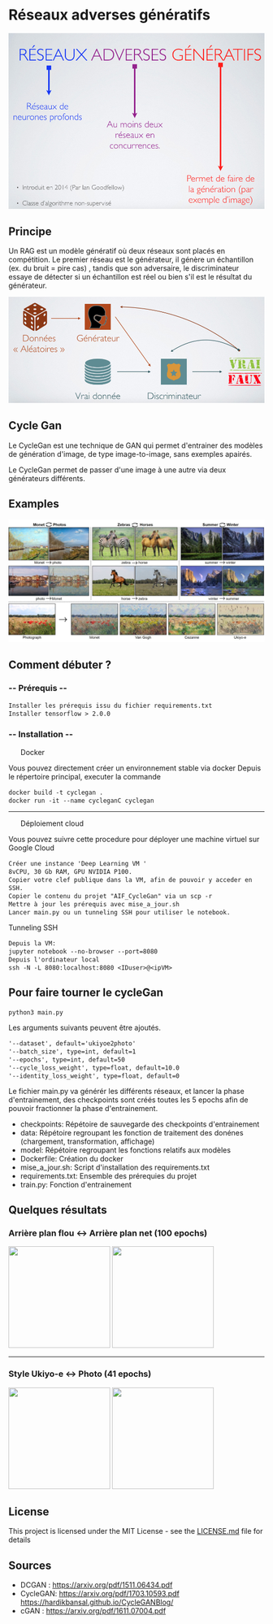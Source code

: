 # Réseaux adverses génératifs

![RAG](imgs/RAG.png?raw=true "RAG")

## Principe

Un RAG est un modèle génératif où deux réseaux sont placés en 
compétition.
Le premier réseau est le générateur, il génère un échantillon (ex. du bruit = pire cas)
, tandis que son adversaire, le discriminateur essaye de détecter si un échantillon est réel ou
 bien s'il est le résultat du générateur. 


![Principe RAG](imgs/RAGprincipe.png "Rag Principe") <!-- .element height="50%" width="50%" -->

## Cycle Gan
Le CycleGan est une technique de GAN qui permet d'entrainer
des modèles de génération d'image, de type image-to-image, sans exemples apairés.

Le CycleGan permet de passer d'une image à une autre via deux générateurs
différents.
 
## Examples
![Example cRAG](imgs/CycleGanExample.jpg "Example cRAG")


## Comment débuter ?

### -- Prérequis --

```
Installer les prérequis issu du fichier requirements.txt
Installer tensorflow > 2.0.0
```

### -- Installation --
<ul>
<p>
Docker
</p>
</ul>
Vous pouvez directement créer un environnement stable via docker
Depuis le répertoire principal, executer la commande

```
docker build -t cyclegan .
docker run -it --name cycleganC cyclegan
```
<hr>
<ul>
<p>
Déploiement cloud
</p>
</ul>

Vous pouvez suivre cette procedure pour déployer une machine virtuel sur Google Cloud
```
Créer une instance 'Deep Learning VM '
8vCPU, 30 Gb RAM, GPU NVIDIA P100.
Copier votre clef publique dans la VM, afin de pouvoir y acceder en SSH.
Copier le contenu du projet "AIF_CycleGan" via un scp -r
Mettre à jour les prérequis avec mise_a_jour.sh
Lancer main.py ou un tunneling SSH pour utiliser le notebook.
```
Tunneling SSH
```
Depuis la VM: 
jupyter notebook --no-browser --port=8080
Depuis l'ordinateur local
ssh -N -L 8080:localhost:8080 <IDuser>@<ipVM>
```

## Pour faire tourner le cycleGan
```
python3 main.py
```
Les arguments suivants peuvent être ajoutés.
```
'--dataset', default='ukiyoe2photo'
'--batch_size', type=int, default=1
'--epochs', type=int, default=50
'--cycle_loss_weight', type=float, default=10.0
'--identity_loss_weight', type=float, default=0
```
Le fichier main.py va générér les différents réseaux, et lancer la phase d'entrainement, des checkpoints sont créés toutes les 5 epochs afin de pouvoir fractionner la phase d'entrainement.
<ul>
<li>checkpoints: Répétoire de sauvegarde des checkpoints d'entrainement</li>
<li>data: Répétoire regroupant les fonction de traitement des donénes (chargement, transformation, affichage)</li>
<li>model: Répétoire regroupant les fonctions relatifs aux modèles</li>
<li>Dockerfile: Création du docker</li>
<li>mise_a_jour.sh: Script d'installation des requirements.txt</li>
<li>requirements.txt: Ensemble des prérequies du projet</li>
<li>train.py: Fonction d'entrainement</li>
</ul>

## Quelques résultats

### Arrière plan flou <-> Arrière plan net (100 epochs)
<img src="imgs/output/blur/cgan.gif " width="200" height="200" />
<img src="imgs/output/blur/cganinv.gif " width="200" height="200" />

<hr>

### Style Ukiyo-e  <-> Photo (41 epochs)
<img src="imgs/output/Photo2style/dcgan.gif " width="200" height="200" />
<img src="imgs/output/Photo2style/dcganb.gif " width="200" height="200" />





## License

This project is licensed under the MIT License - see the [LICENSE.md](LICENSE.md) file for details

## Sources

* DCGAN : https://arxiv.org/pdf/1511.06434.pdf
* CycleGAN: https://arxiv.org/pdf/1703.10593.pdf
https://hardikbansal.github.io/CycleGANBlog/
* cGAN : https://arxiv.org/pdf/1611.07004.pdf
